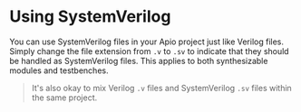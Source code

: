 # Using SystemVerilog

You can use SystemVerilog files in your Apio project just like Verilog files. Simply change the file extension from `.v` to `.sv` to indicate that they should be handled as SystemVerilog files. This applies to both synthesizable modules and testbenches.

> It's also okay to mix Verilog `.v` files and SystemVerilog `.sv` files within the same project.
